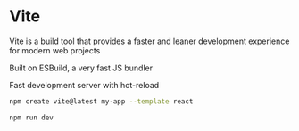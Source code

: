 # Vite
Vite is a build tool that provides a faster and leaner development experience for modern web projects

Built on ESBuild, a very fast JS bundler

Fast development server with hot-reload

```sh
npm create vite@latest my-app --template react

npm run dev
```